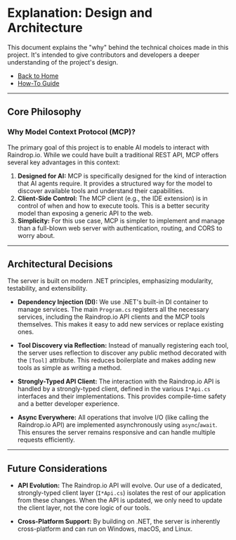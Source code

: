 # Explanation: Design and Architecture

This document explains the "why" behind the technical choices made in this project. It's intended to give contributors and developers a deeper understanding of the project's design.

-   [Back to Home](../README.md)
-   [How-To Guide](./HOW_TO.md)

---

## Core Philosophy

### **Why Model Context Protocol (MCP)?**

The primary goal of this project is to enable AI models to interact with Raindrop.io. While we could have built a traditional REST API, MCP offers several key advantages in this context:

1.  **Designed for AI:** MCP is specifically designed for the kind of interaction that AI agents require. It provides a structured way for the model to discover available tools and understand their capabilities.
2.  **Client-Side Control:** The MCP client (e.g., the IDE extension) is in control of when and how to execute tools. This is a better security model than exposing a generic API to the web.
3.  **Simplicity:** For this use case, MCP is simpler to implement and manage than a full-blown web server with authentication, routing, and CORS to worry about.

---

## Architectural Decisions

The server is built on modern .NET principles, emphasizing modularity, testability, and extensibility.

-   **Dependency Injection (DI):** We use .NET's built-in DI container to manage services. The main `Program.cs` registers all the necessary services, including the Raindrop.io API clients and the MCP tools themselves. This makes it easy to add new services or replace existing ones.

-   **Tool Discovery via Reflection:** Instead of manually registering each tool, the server uses reflection to discover any public method decorated with the `[Tool]` attribute. This reduces boilerplate and makes adding new tools as simple as writing a method.

-   **Strongly-Typed API Client:** The interaction with the Raindrop.io API is handled by a strongly-typed client, defined in the various `I*Api.cs` interfaces and their implementations. This provides compile-time safety and a better developer experience.

-   **Async Everywhere:** All operations that involve I/O (like calling the Raindrop.io API) are implemented asynchronously using `async`/`await`. This ensures the server remains responsive and can handle multiple requests efficiently.

---

## Future Considerations

-   **API Evolution:** The Raindrop.io API will evolve. Our use of a dedicated, strongly-typed client layer (`I*Api.cs`) isolates the rest of our application from these changes. When the API is updated, we only need to update the client layer, not the core logic of our tools.

-   **Cross-Platform Support:** By building on .NET, the server is inherently cross-platform and can run on Windows, macOS, and Linux.